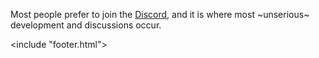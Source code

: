<link href="style/style.css" rel="stylesheet"/>
<include "header.html">

Most people prefer to join the [Discord](https://discord.gg/f5FVgr7gxX), and it is where
most ~unserious~ development and discussions occur.

<!--
however note that actual changes and technical discussions generally occur via the mailing lists.  
Either way, we welcome you in with open arms!

## Mailing lists

There are currently two mailing lists: `patch` and `dev`. The `patch` mailing list
is for the sending and discussion of patches and contributions. The purpouse of
`dev` is for anything else: bug reports, feature requests, general discussion on the
usage of software ect.

Note that, unlike the [Discord](https://discord.gg/f5FVgr7gxX), mailing lists are
moderated (to prevent things like spamming all of our emails). This means that,
until you have are an NH3 member, your posts will be individually reviewed before
reaching the list users. We hope to be quick in this, but our community is mostly
european so expect longer delays the further you are from our timezone.
For more information regarding membership, see the [/membership](/membership) page.

Both `patch` and `dev` are configured to respond to certain commands which
you can send (e.g `patch+help@nh3.dev`, the subject and content is irrelevant).
A description of these commands can be found below:

| Suffix                        | Function |
| ----------------------------- | -------- |
| `+subscribe@nh3.dev`          | Subscribe to the mailing list (read/write) |
| `+subscribe-digest@nh3.dev`   | Subscribe to the digest version of the mailing list (read/write) |
| `+subscribe-nomail@nh3.dev`   | Subscribe without receiving e-mails from the mailing list (write) |
| `+unsubscribe@nh3.dev`        | Unsubscribe from the mailing list |
| `+unsubscribe-digest@nh3.dev` | Unsubscribe from the digest version |
| `+unsubscribe-nomail@nh3.dev` | Unsubscribe from the nomail version |
| `+get-N@nh3.dev`              | Retrieve message number N |
| `+help@nh3.dev`               | Recieve a help message containing this description and list-specific details |
| `+faq@nh3.dev` (`patch` only) | Recieve a guide on how to post in `patch` |

## Git

As a member, we also allow you access to both `nh3/Repo` and `CREATOR/Repo`.
Just make sure to send us a `USERNAME.pub` (usually your `~/.ssh/id_rsa`
or `~/.ssh/id_ed25519`) to <patch+owner@nh3.dev>, We'll use the
username you tell us, however remember that it should be URL friendly as its
also used for your git website at [git.nh3.dev/USER/](https://git.nh3.dev).
If you want us in on your project, make it under `nh3/` and we will let you
and anyone else you want merge patches to it. To check your git permissions, run:
```bash
$ ssh -T git@nh3.dev
hello USERNAME

 R W C CREATOR/[a-zA-Z0-9_]*
 R W C CREATOR/private/[a-zA-Z0-9_]*
 R W C nh3/[a-zA-Z0-9_]*
 ...
```
-->

<include "footer.html">
